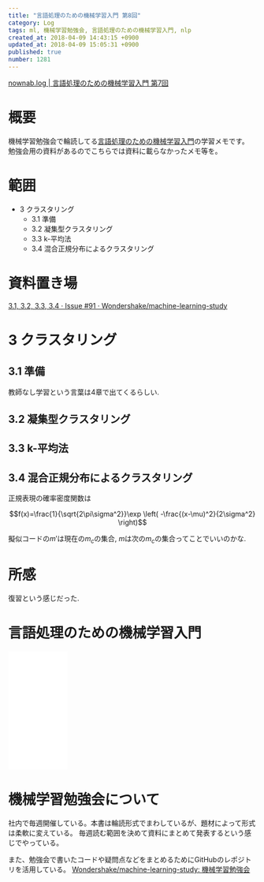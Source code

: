 ```yaml
---
title: "言語処理のための機械学習入門 第8回"
category: Log
tags: ml, 機械学習勉強会, 言語処理のための機械学習入門, nlp
created_at: 2018-04-09 14:43:15 +0900
updated_at: 2018-04-09 15:05:31 +0900
published: true
number: 1281
---
```


[nownab.log | 言語処理のための機械学習入門 第7回](https://blog.nownabe.com/2018/04/03/1277.html)

# 概要
機械学習勉強会で輪読してる[言語処理のための機械学習入門](http://amzn.to/2BFQSee)の学習メモです。
勉強会用の資料があるのでこちらでは資料に載らなかったメモ等を。

# 範囲
* 3 クラスタリング
    * 3.1 準備
    * 3.2 凝集型クラスタリング
    * 3.3 k-平均法
    * 3.4 混合正規分布によるクラスタリング

# 資料置き場

[3.1, 3.2, 3.3, 3.4 · Issue #91 · Wondershake/machine-learning-study](https://github.com/Wondershake/machine-learning-study/issues/91)

# 3 クラスタリング

## 3.1 準備

教師なし学習という言葉は4章で出てくるらしい.

## 3.2 凝集型クラスタリング

## 3.3 k-平均法

## 3.4 混合正規分布によるクラスタリング

正規表現の確率密度関数は

```math
f(x)=\frac{1}{\sqrt{2\pi\sigma^2}}\exp \left( -\frac{(x-\mu)^2}{2\sigma^2} \right)
```

擬似コードの$m'$は現在の$m_c$の集合, $m$は次の$m_c$の集合ってことでいいのかな.

# 所感

復習という感じだった.

# 言語処理のための機械学習入門
<iframe style="width:120px;height:240px;" marginwidth="0" marginheight="0" scrolling="no" frameborder="0" src="//rcm-fe.amazon-adsystem.com/e/cm?lt1=_blank&bc1=000000&IS2=1&bg1=FFFFFF&fc1=000000&lc1=0000FF&t=nownabe0c-22&o=9&p=8&l=as4&m=amazon&f=ifr&ref=as_ss_li_til&asins=4339027510&linkId=1c6291b86381f20d113796257356ef1b"></iframe>

# 機械学習勉強会について
社内で毎週開催している。本書は輪読形式でまわしているが、題材によって形式は柔軟に変えている。
毎週読む範囲を決めて資料にまとめて発表するという感じでやっている。

また、勉強会で書いたコードや疑問点などをまとめるためにGitHubのレポジトリを活用している。
[Wondershake/machine-learning-study: 機械学習勉強会](https://github.com/Wondershake/machine-learning-study)

```math
```
